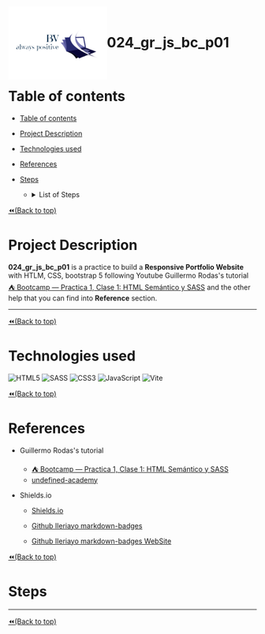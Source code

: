 <div>
	<div>
		<img src=https://raw.githubusercontent.com/Byron2016/00_forImages/main/images/Logo_01_00.png align=left alt=MyLogo width=200>
	</div>
	&nbsp;
	<div>
		<h1>024_gr_js_bc_p01</h1>
	</div>
</div>

&nbsp;

# Table of contents

- [Table of contents](#table-of-contents)
- [Project Description](#project-description)
- [Technologies used](#technologies-used)
- [References](#references)
- [Steps](#steps)

  - <details> <summary>List of Steps</summary>

    - [Install & Setup Vite + React + Bootstrap 5](#-artificial-intelligence-and-bots)

   </details>

[⏪(Back to top)](#table-of-contents)

# Project Description

**024_gr_js_bc_p01** is a practice to build a **Responsive Portfolio Website** with HTLM, CSS, bootstrap 5 following Youtube Guillermo Rodas's tutorial [⛺️ Bootcamp — Practica 1, Clase 1: HTML Semántico y SASS](https://www.youtube.com/watch?v=T0KfCFzY800&list=PLKBvDYynKmlW1GrqNnwjdgoGP6PlYkxrh&index=20) and the other help that you can find into **Reference** section.

---

[⏪(Back to top)](#table-of-contents)
&nbsp;

# Technologies used

![HTML5](https://img.shields.io/badge/html5-%23E34F26.svg?style=for-the-badge&logo=html5&logoColor=white)
![SASS](https://img.shields.io/badge/SASS-hotpink.svg?style=for-the-badge&logo=SASS&logoColor=white)
![CSS3](https://img.shields.io/badge/css3-%231572B6.svg?style=for-the-badge&logo=css3&logoColor=white)
![JavaScript](https://img.shields.io/badge/javascript-%23323330.svg?style=for-the-badge&logo=javascript&logoColor=%23F7DF1E)
![Vite](https://img.shields.io/badge/vite-%23646CFF.svg?style=for-the-badge&logo=vite&logoColor=white)

[⏪(Back to top)](#table-of-contents)

# References

- Guillermo Rodas's tutorial

  - [⛺️ Bootcamp — Practica 1, Clase 1: HTML Semántico y SASS](https://www.youtube.com/watch?v=T0KfCFzY800&list=PLKBvDYynKmlW1GrqNnwjdgoGP6PlYkxrh&index=20)
  - [undefined-academy](https://github.com/glrodasz/undefined-academy/tree/main/practica-blog)

- Shields.io

  - [Shields.io](https://shields.io/)

  - [Github Ileriayo markdown-badges](https://github.com/Ileriayo/markdown-badges)

  - [Github Ileriayo markdown-badges WebSite](https://ileriayo.github.io/markdown-badges/)

[⏪(Back to top)](#table-of-contents)

# Steps

---

[⏪(Back to top)](#table-of-contents)
